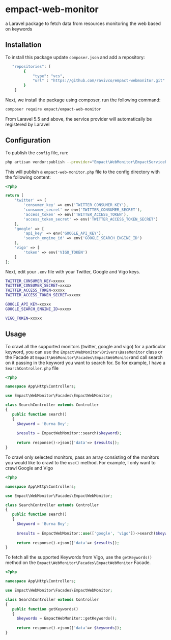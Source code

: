 # empact-web-monitor
a Laravel package to fetch data from resources monitoring the web based on keywords

## Installation

To install this package update `composer.json` and add a repository:

```bash
   "repositories": [
        {
            "type": "vcs",
            "url" : "https://github.com/ravivco/empact-webmonitor.git"
        }
    ]
```
Next, we install the package using composer, run the following command:

```bash
composer require empact/empact-web-monitor
```

From Laravel 5.5 and above, the service provider will automatically be registered by Laravel


## Configuration
To publish the `config` file, run:
```bash
php artisan vendor:publish --provider="Empact\WebMonitor\EmpactServiceProvider"
```
This will publish a `empact-web-monitor.php` file to the config directory with the following content:

```php
<?php

return [
    'twitter' => [
        'consumer_key' => env('TWITTER_CONSUMER_KEY'),
        'consumer_secret' => env('TWITTER_CONSUMER_SECRET'),
        'access_token' => env('TWITTER_ACCESS_TOKEN'),
        'access_token_secret' => env('TWITTER_ACCESS_TOKEN_SECRET')
    ],
    'google' => [
        'api_key' => env('GOOGLE_API_KEY'),
        'search_engine_id' => env('GOOGLE_SEARCH_ENGINE_ID')
    ],
    'vigo' => [
        'token' => env('VIGO_TOKEN')
    ]
];

```
Next, edit your `.env` file with your Twitter, Google and Vigo keys.
```bash
TWITTER_CONSUMER_KEY=xxxxx
TWITTER_CONSUMER_SECRET=xxxxx
TWITTER_ACCESS_TOKEN=xxxxx
TWITTER_ACCESS_TOKEN_SECRET=xxxxx

GOOGLE_API_KEY=xxxxx
GOOGLE_SEARCH_ENGINE_ID=xxxxx

VIGO_TOKEN=xxxxx
```
## Usage
To crawl all the supported monitors (twitter, google and vigo) for a particular keyword, you can use the `Empact\WebMonitor\Drivers\BaseMonitor` class or the Facade at `Empact\WebMonitor\Facades\EmpactWebMonitor`and
call search on it passing in the keyword you want to search for. So for example, I have a `SearchController.php` file

```php
<?php

namespace App\Http\Controllers;

use Empact\WebMonitor\Facades\EmpactWebMonitor;

class SearchController extends Controller
{
   public function search()
   {
     $keyword = 'Burna Boy';
     
     $results = EmpactWebMonitor::search($keyword);
     
     return response()->json(['data'=> $results]);
}

```
To crawl only selected monitors, pass an array consisting of the monitors you would like to crawl to the `use()` method. For example, I only want to crawl Google and Vigo

```php
<?php

namespace App\Http\Controllers;

use Empact\WebMonitor\Facades\EmpactWebMonitor;

class SearchController extends Controller
{
   public function search()
   {
     $keyword = 'Burna Boy';
     
     $results = EmpactWebMonitor::use(['google', 'vigo'])->search($keyword);
     
     return response()->json(['data'=> $results]);
}

```

To fetch all the supported Keywords from Vigo, use the `getKeywords()` method on the `Empact\WebMonitor\Facades\EmpactWebMonitor` Facade.

```php
<?php

namespace App\Http\Controllers;

use Empact\WebMonitor\Facades\EmpactWebMonitor;

class SearchController extends Controller
{
   public function getKeywords()
   {
     $keywords = EmpactWebMonitor::getKeywords();
     
     return response()->json(['data'=> $keywords]);
}
```



